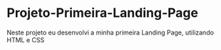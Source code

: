 # Projeto-Primeira-Landing-Page
Neste projeto eu desenvolvi a minha primeira Landing Page, utilizando HTML e CSS
